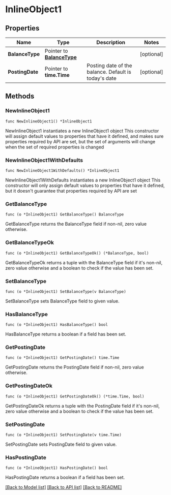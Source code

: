 # InlineObject1

## Properties

Name | Type | Description | Notes
------------ | ------------- | ------------- | -------------
**BalanceType** | Pointer to [**BalanceType**](BalanceType.md) |  | [optional] 
**PostingDate** | Pointer to **time.Time** | Posting date of the balance. Default is today&#39;s date | [optional] 

## Methods

### NewInlineObject1

`func NewInlineObject1() *InlineObject1`

NewInlineObject1 instantiates a new InlineObject1 object
This constructor will assign default values to properties that have it defined,
and makes sure properties required by API are set, but the set of arguments
will change when the set of required properties is changed

### NewInlineObject1WithDefaults

`func NewInlineObject1WithDefaults() *InlineObject1`

NewInlineObject1WithDefaults instantiates a new InlineObject1 object
This constructor will only assign default values to properties that have it defined,
but it doesn't guarantee that properties required by API are set

### GetBalanceType

`func (o *InlineObject1) GetBalanceType() BalanceType`

GetBalanceType returns the BalanceType field if non-nil, zero value otherwise.

### GetBalanceTypeOk

`func (o *InlineObject1) GetBalanceTypeOk() (*BalanceType, bool)`

GetBalanceTypeOk returns a tuple with the BalanceType field if it's non-nil, zero value otherwise
and a boolean to check if the value has been set.

### SetBalanceType

`func (o *InlineObject1) SetBalanceType(v BalanceType)`

SetBalanceType sets BalanceType field to given value.

### HasBalanceType

`func (o *InlineObject1) HasBalanceType() bool`

HasBalanceType returns a boolean if a field has been set.

### GetPostingDate

`func (o *InlineObject1) GetPostingDate() time.Time`

GetPostingDate returns the PostingDate field if non-nil, zero value otherwise.

### GetPostingDateOk

`func (o *InlineObject1) GetPostingDateOk() (*time.Time, bool)`

GetPostingDateOk returns a tuple with the PostingDate field if it's non-nil, zero value otherwise
and a boolean to check if the value has been set.

### SetPostingDate

`func (o *InlineObject1) SetPostingDate(v time.Time)`

SetPostingDate sets PostingDate field to given value.

### HasPostingDate

`func (o *InlineObject1) HasPostingDate() bool`

HasPostingDate returns a boolean if a field has been set.


[[Back to Model list]](../README.md#documentation-for-models) [[Back to API list]](../README.md#documentation-for-api-endpoints) [[Back to README]](../README.md)


